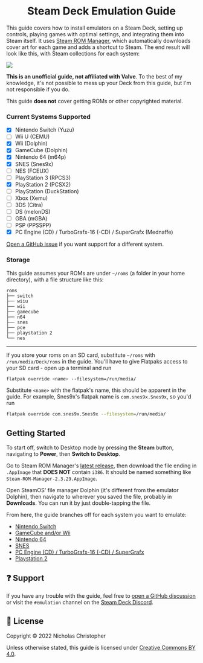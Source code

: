 <h1 align="center">Steam Deck Emulation Guide</h1>

This guide covers how to install emulators on a Steam Deck, setting up controls, playing games with optimal settings, and integrating them into Steam itself. It uses [Steam ROM Manager](https://steamgriddb.github.io/steam-rom-manager/), which automatically downloads cover art for each game and adds a shortcut to Steam. The end result will look like this, with Steam collections for each system:

![](https://cdn.discordapp.com/attachments/809297772850839552/950265581087637554/unknown.png)

**This is an unofficial guide, not affiliated with Valve**. To the best of my knowledge, it's not possible to mess up your Deck from this guide, but I'm not responsible if you do.

This guide **does not** cover getting ROMs or other copyrighted material.

### Current Systems Supported

-   [x] Nintendo Switch (Yuzu)
-   [ ] Wii U (CEMU)
-   [x] Wii (Dolphin)
-   [x] GameCube (Dolphin)
-   [x] Nintendo 64 (m64p)
-   [x] SNES (Snes9x)
-   [ ] NES (FCEUX)
-   [ ] PlayStation 3 (RPCS3)
-   [x] PlayStation 2 (PCSX2)
-   [ ] PlayStation (DuckStation)
-   [ ] Xbox (Xemu)
-   [ ] 3DS (Citra)
-   [ ] DS (melonDS)
-   [ ] GBA (mGBA)
-   [ ] PSP (PPSSPP)
-   [x] PC Engine (CD) / TurboGrafx-16 (-CD) / SuperGrafx (Mednaffe)

[Open a GitHub issue](https://github.com/nchristopher/steamdeck-emulation/issues/new) if you want support for a different system.

### Storage

This guide assumes your ROMs are under `~/roms` (a folder in your home directory), with a file structure like this:

```
roms
├── switch
├── wiiu
├── wii
├── gamecube
├── n64
├── snes
├── pce
├── playstation 2
└── nes
```

---

If you store your roms on an SD card, substitute `~/roms` with `/run/media/Deck/roms` in the guide. You'll have to give Flatpaks access to your SD card - open up a terminal and run

```bash
flatpak override <name> --filesystem=/run/media/
```

Substitute `<name>` with the flatpak's name, this should be apparent in the guide. For example, Snes9x's flatpak name is `com.snes9x.Snes9x`, so you'd run

```bash
flatpak override com.snes9x.Snes9x --filesystem=/run/media/
```

## Getting Started

To start off, switch to Desktop mode by pressing the **Steam** button, navigating to **Power**, then **Switch to Desktop**.

Go to Steam ROM Manager's [latest release](https://github.com/SteamGridDB/steam-rom-manager/releases/latest), then download the file ending in `.AppImage` that **DOES NOT** contain `i386`. It should be named something like `Steam-ROM-Manager-2.3.29.AppImage`.

Open SteamOS' file manager Dolphin (it's different from the emulator Dolphin), then navigate to wherever you saved the file, probably in **Downloads**. You can run it by just double-tapping the file.

From here, the guide branches off for each system you want to emulate:

-   [Nintendo Switch](./emulators/yuzu.md)
-   [GameCube and/or Wii](./emulators/dolphin.md)
-   [Nintendo 64](./emulators/m64p.md)
-   [SNES](./emulators/snes9x.md)
-   [PC Engine (CD) / TurboGrafx-16 (-CD) / SuperGrafx](./emulators/mednaffe.md)
-   [Playstation 2](./emulators/pcsx2.md)

## ❓ Support

If you have any trouble with the guide, feel free to [open a GitHub discussion](https://github.com/nchristopher/steamdeck-emulation/discussions/new) or visit the `#emulation` channel on the [Steam Deck Discord](https://discord.gg/myS7JkUtvA).

## 📜 License

Copyright &copy; 2022 Nicholas Christopher

Unless otherwise stated, this guide is licensed under [Creative Commons BY 4.0](https://creativecommons.org/licenses/by/4.0/).
